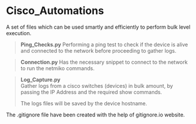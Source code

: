 # Cisco_Automations
A set of files which can be used smartly and efficiently to perform bulk level execution. 


>**Ping_Checks.py**
> Performing a ping test to check if the device is alive and connected to the network before proceeding to gather logs.
 
>**Connection.py**
> Has the necessary snippet to connect to the network to run the netmiko commands. 

>**Log_Capture.py**  
> Gather logs from a cisco switches (devices) in bulk amount, by passing the IP Address and the required show commands.
> 
> The logs files will be saved by the device hostname.


The .gitignore file have been created with the help of gitignore.io website.